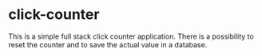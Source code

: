 # click-counter
This is a simple full stack click counter application. 
There is a possibility to reset the counter and to save the actual value in a database.
